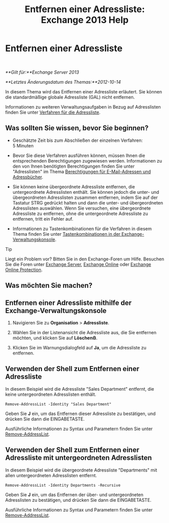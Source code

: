 ﻿---
title: 'Entfernen einer Adressliste: Exchange 2013 Help'
TOCTitle: Entfernen einer Adressliste
ms:assetid: 39a313f3-41d4-4c8f-af67-df2316f3687f
ms:mtpsurl: https://technet.microsoft.com/de-de/library/Aa997294(v=EXCHG.150)
ms:contentKeyID: 50475330
ms.date: 04/24/2018
mtps_version: v=EXCHG.150
ms.translationtype: HT
---

# Entfernen einer Adressliste

 

_**Gilt für:**Exchange Server 2013_

_**Letztes Änderungsdatum des Themas:**2012-10-14_

In diesem Thema wird das Entfernen einer Adressliste erläutert. Sie können die standardmäßige globale Adressliste (GAL) nicht entfernen.

Informationen zu weiteren Verwaltungsaufgaben in Bezug auf Adresslisten finden Sie unter [Verfahren für die Adressliste](address-list-procedures-exchange-2013-help.md).

## Was sollten Sie wissen, bevor Sie beginnen?

  - Geschätzte Zeit bis zum Abschließen der einzelnen Verfahren: 5 Minuten

  - Bevor Sie diese Verfahren ausführen können, müssen Ihnen die entsprechenden Berechtigungen zugewiesen werden. Informationen zu den von Ihnen benötigten Berechtigungen finden Sie unter "Adresslisten" im Thema [Berechtigungen für E-Mail-Adressen und Adressbücher](email-address-and-address-book-permissions-exchange-2013-help.md).

  - Sie können keine übergeordnete Adressliste entfernen, die untergeordnete Adresslisten enthält. Sie können jedoch die unter- und übergeordneten Adresslisten zusammen entfernen, indem Sie auf der Tastatur STRG gedrückt halten und dann die unter- und übergeordneten Adresslisten auswählen. Wenn Sie versuchen, eine übergeordnete Adressliste zu entfernen, ohne die untergeordnete Adressliste zu entfernen, tritt ein Fehler auf.

  - Informationen zu Tastenkombinationen für die Verfahren in diesem Thema finden Sie unter [Tastenkombinationen in der Exchange-Verwaltungskonsole](keyboard-shortcuts-in-the-exchange-admin-center-exchange-online-protection-help.md).


> [!TIP]
> Liegt ein Problem vor? Bitten Sie in den Exchange-Foren um Hilfe. Besuchen Sie die Foren unter <A href="https://go.microsoft.com/fwlink/p/?linkid=60612">Exchange Server</A>, <A href="https://go.microsoft.com/fwlink/p/?linkid=267542">Exchange Online</A> oder <A href="https://go.microsoft.com/fwlink/p/?linkid=285351">Exchange Online Protection</A>.



## Was möchten Sie machen?

## Entfernen einer Adressliste mithilfe der Exchange-Verwaltungskonsole

1.  Navigieren Sie zu **Organisation** \> **Adressliste**.

2.  Wählen Sie in der Listenansicht die Adressliste aus, die Sie entfernen möchten, und klicken Sie auf **Löschen**![Löschen (Symbol)](images/JJ657511.14f639f6-61e8-4418-bbfb-0db14de9d2f5(EXCHG.150).gif "Löschen (Symbol)").

3.  Klicken Sie im Warnungsdialogfeld auf **Ja**, um die Adressliste zu entfernen.

## Verwenden der Shell zum Entfernen einer Adressliste

In diesem Beispiel wird die Adressliste "Sales Department" entfernt, die keine untergeordneten Adresslisten enthält.

    Remove-AddressList -Identity "Sales Department"

Geben Sie **J** ein, um das Entfernen dieser Adressliste zu bestätigen, und drücken Sie dann die EINGABETASTE.

Ausführliche Informationen zu Syntax und Parametern finden Sie unter [Remove-AddressList](https://technet.microsoft.com/de-de/library/bb124342\(v=exchg.150\)).

## Verwenden der Shell zum Entfernen einer Adressliste mit untergeordneten Adresslisten

In diesem Beispiel wird die übergeordnete Adressliste "Departments" mit allen untergeordneten Adresslisten entfernt.

    Remove-AddressList -Identity Departments -Recursive

Geben Sie **J** ein, um das Entfernen der über- und untergeordneten Adresslisten zu bestätigen, und drücken Sie dann die EINGABETASTE.

Ausführliche Informationen zu Syntax und Parametern finden Sie unter [Remove-AddressList](https://technet.microsoft.com/de-de/library/bb124342\(v=exchg.150\)).


